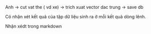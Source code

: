 Anh -> cut vat the ( vd xe) -> trich xuat vector dac trung -> save db


Có nhận xét kết quả của tập dữ liệu sinh ra ở mỗi kết quả dòng lênh.

Nhận xédt trong markdown